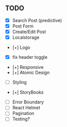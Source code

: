 ## TODO

- [x] Search Post (predictive)
- [x] Post Form
- [x] Create/Edit Post
- [x] Localstorage
- [+] Logo
- [x] fix header toggle
- [+] Responsive
- [+] Atomic Design
- [ ] Styling
- [+] StoryBooks
- [ ] Error Boundary
- [ ] React Helmet
- [ ] Pagination
- [ ] Testing?
